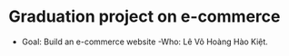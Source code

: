 # Graduation project on e-commerce

- Goal: Build an e-commerce website
-Who: Lê Võ Hoàng Hào Kiệt. 
